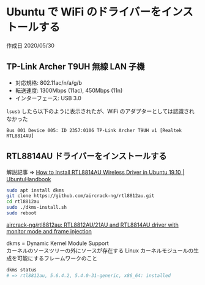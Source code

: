 # Ubuntu で WiFi のドライバーをインストールする

作成日 2020/05/30

## TP-Link Archer T9UH 無線 LAN 子機

- 対応規格: 802.11ac/n/a/g/b
- 転送速度: 1300Mbps (11ac), 450Mbps (11n)
- インターフェース: USB 3.0

`lsusb` したら以下のように表示されたが、WiFi のアダプターとしては認識されなかった

```text
Bus 001 Device 005: ID 2357:0106 TP-Link Archer T9UH v1 [Realtek RTL8814AU]
```

## RTL8814AU ドライバーをインストールする

解説記事 => [How to Install RTL8814AU Wireless Driver in Ubuntu 19\.10 \| UbuntuHandbook](http://ubuntuhandbook.org/index.php/2019/11/install-rtl8814au-driver-ubuntu-19-10-kernel-5-13/)

```bash
sudo apt install dkms
git clone https://github.com/aircrack-ng/rtl8812au.git
cd rtl8812au
sudo ./dkms-install.sh
sudo reboot
```

[aircrack\-ng/rtl8812au: RTL8812AU/21AU and RTL8814AU driver with monitor mode and frame injection](https://github.com/aircrack-ng/rtl8812au)

dkms = Dynamic Kernel Module Support\
カーネルのソースツリーの外にソースが存在する Linux カーネルモジュールの生成を可能にするフレームワークのこと

```bash
dkms status
# => rtl8812au, 5.6.4.2, 5.4.0-31-generic, x86_64: installed
```
